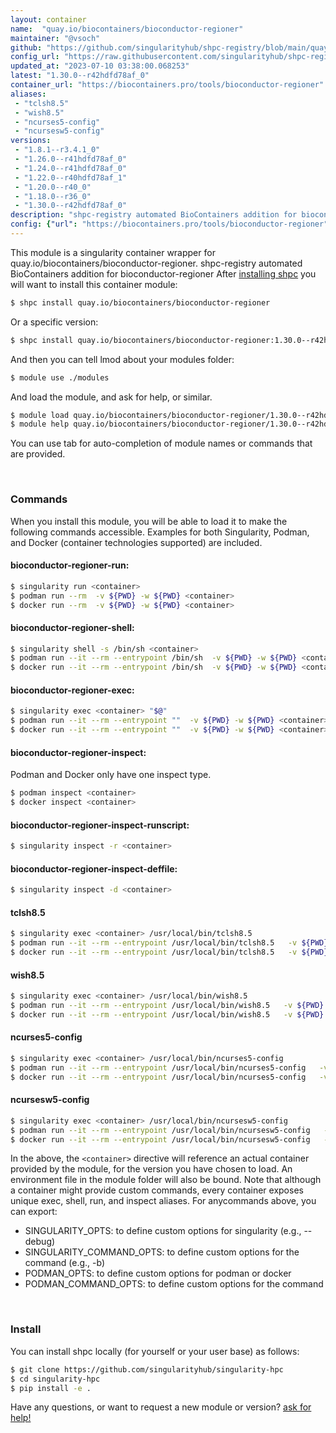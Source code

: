```yaml
---
layout: container
name:  "quay.io/biocontainers/bioconductor-regioner"
maintainer: "@vsoch"
github: "https://github.com/singularityhub/shpc-registry/blob/main/quay.io/biocontainers/bioconductor-regioner/container.yaml"
config_url: "https://raw.githubusercontent.com/singularityhub/shpc-registry/main/quay.io/biocontainers/bioconductor-regioner/container.yaml"
updated_at: "2023-07-10 03:38:00.068253"
latest: "1.30.0--r42hdfd78af_0"
container_url: "https://biocontainers.pro/tools/bioconductor-regioner"
aliases:
 - "tclsh8.5"
 - "wish8.5"
 - "ncurses5-config"
 - "ncursesw5-config"
versions:
 - "1.8.1--r3.4.1_0"
 - "1.26.0--r41hdfd78af_0"
 - "1.24.0--r41hdfd78af_0"
 - "1.22.0--r40hdfd78af_1"
 - "1.20.0--r40_0"
 - "1.18.0--r36_0"
 - "1.30.0--r42hdfd78af_0"
description: "shpc-registry automated BioContainers addition for bioconductor-regioner"
config: {"url": "https://biocontainers.pro/tools/bioconductor-regioner", "maintainer": "@vsoch", "description": "shpc-registry automated BioContainers addition for bioconductor-regioner", "latest": {"1.30.0--r42hdfd78af_0": "sha256:0011f174b2b47df9f9c2a6afb4886ccc240002464aede5573aa097d91e8f4a69"}, "tags": {"1.8.1--r3.4.1_0": "sha256:c46bb0e85739dc506b78f784a19564493754446c75b5951c61e4588df6d410e6", "1.26.0--r41hdfd78af_0": "sha256:79002fdd61e933c68af16e0dbd2ed4d0bbbea65c84c2c7484672f771bac8953f", "1.24.0--r41hdfd78af_0": "sha256:8b62dc5851ccb9c446021a0c334644f022b4387d6be009975ad68ac0b7f7f942", "1.22.0--r40hdfd78af_1": "sha256:c6cd83c832b748f2f3925ce9e10c069aae66183beb3cc24d691fd5cc0de7ae29", "1.20.0--r40_0": "sha256:94e61b3e171e43cef5f5bed8a144ba7fdfaa279452998bd8e236fcd87dc1af2d", "1.18.0--r36_0": "sha256:7bb0cadd553448f1d85855f95ea0cfe4b9098b50d5c25cedb072d5819dc807eb", "1.30.0--r42hdfd78af_0": "sha256:0011f174b2b47df9f9c2a6afb4886ccc240002464aede5573aa097d91e8f4a69"}, "docker": "quay.io/biocontainers/bioconductor-regioner", "aliases": {"tclsh8.5": "/usr/local/bin/tclsh8.5", "wish8.5": "/usr/local/bin/wish8.5", "ncurses5-config": "/usr/local/bin/ncurses5-config", "ncursesw5-config": "/usr/local/bin/ncursesw5-config"}}
---
```


This module is a singularity container wrapper for quay.io/biocontainers/bioconductor-regioner.
shpc-registry automated BioContainers addition for bioconductor-regioner
After [installing shpc](#install) you will want to install this container module:


```bash
$ shpc install quay.io/biocontainers/bioconductor-regioner
```

Or a specific version:

```bash
$ shpc install quay.io/biocontainers/bioconductor-regioner:1.30.0--r42hdfd78af_0
```

And then you can tell lmod about your modules folder:

```bash
$ module use ./modules
```

And load the module, and ask for help, or similar.

```bash
$ module load quay.io/biocontainers/bioconductor-regioner/1.30.0--r42hdfd78af_0
$ module help quay.io/biocontainers/bioconductor-regioner/1.30.0--r42hdfd78af_0
```

You can use tab for auto-completion of module names or commands that are provided.

<br>

### Commands

When you install this module, you will be able to load it to make the following commands accessible.
Examples for both Singularity, Podman, and Docker (container technologies supported) are included.

#### bioconductor-regioner-run:

```bash
$ singularity run <container>
$ podman run --rm  -v ${PWD} -w ${PWD} <container>
$ docker run --rm  -v ${PWD} -w ${PWD} <container>
```

#### bioconductor-regioner-shell:

```bash
$ singularity shell -s /bin/sh <container>
$ podman run --it --rm --entrypoint /bin/sh  -v ${PWD} -w ${PWD} <container>
$ docker run --it --rm --entrypoint /bin/sh  -v ${PWD} -w ${PWD} <container>
```

#### bioconductor-regioner-exec:

```bash
$ singularity exec <container> "$@"
$ podman run --it --rm --entrypoint ""  -v ${PWD} -w ${PWD} <container> "$@"
$ docker run --it --rm --entrypoint ""  -v ${PWD} -w ${PWD} <container> "$@"
```

#### bioconductor-regioner-inspect:

Podman and Docker only have one inspect type.

```bash
$ podman inspect <container>
$ docker inspect <container>
```

#### bioconductor-regioner-inspect-runscript:

```bash
$ singularity inspect -r <container>
```

#### bioconductor-regioner-inspect-deffile:

```bash
$ singularity inspect -d <container>
```


#### tclsh8.5

```bash
$ singularity exec <container> /usr/local/bin/tclsh8.5
$ podman run --it --rm --entrypoint /usr/local/bin/tclsh8.5   -v ${PWD} -w ${PWD} <container> -c " $@"
$ docker run --it --rm --entrypoint /usr/local/bin/tclsh8.5   -v ${PWD} -w ${PWD} <container> -c " $@"
```


#### wish8.5

```bash
$ singularity exec <container> /usr/local/bin/wish8.5
$ podman run --it --rm --entrypoint /usr/local/bin/wish8.5   -v ${PWD} -w ${PWD} <container> -c " $@"
$ docker run --it --rm --entrypoint /usr/local/bin/wish8.5   -v ${PWD} -w ${PWD} <container> -c " $@"
```


#### ncurses5-config

```bash
$ singularity exec <container> /usr/local/bin/ncurses5-config
$ podman run --it --rm --entrypoint /usr/local/bin/ncurses5-config   -v ${PWD} -w ${PWD} <container> -c " $@"
$ docker run --it --rm --entrypoint /usr/local/bin/ncurses5-config   -v ${PWD} -w ${PWD} <container> -c " $@"
```


#### ncursesw5-config

```bash
$ singularity exec <container> /usr/local/bin/ncursesw5-config
$ podman run --it --rm --entrypoint /usr/local/bin/ncursesw5-config   -v ${PWD} -w ${PWD} <container> -c " $@"
$ docker run --it --rm --entrypoint /usr/local/bin/ncursesw5-config   -v ${PWD} -w ${PWD} <container> -c " $@"
```



In the above, the `<container>` directive will reference an actual container provided
by the module, for the version you have chosen to load. An environment file in the
module folder will also be bound. Note that although a container
might provide custom commands, every container exposes unique exec, shell, run, and
inspect aliases. For anycommands above, you can export:

 - SINGULARITY_OPTS: to define custom options for singularity (e.g., --debug)
 - SINGULARITY_COMMAND_OPTS: to define custom options for the command (e.g., -b)
 - PODMAN_OPTS: to define custom options for podman or docker
 - PODMAN_COMMAND_OPTS: to define custom options for the command

<br>

### Install

You can install shpc locally (for yourself or your user base) as follows:

```bash
$ git clone https://github.com/singularityhub/singularity-hpc
$ cd singularity-hpc
$ pip install -e .
```

Have any questions, or want to request a new module or version? [ask for help!](https://github.com/singularityhub/singularity-hpc/issues)